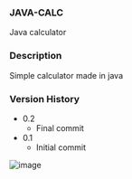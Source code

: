 ### JAVA-CALC

Java calculator 

### Description

Simple calculator made in java

### Version History

* 0.2
    * Final commit
* 0.1
    * Initial commit

![image](https://github.com/uzuhiko/JAVA-CALC/assets/146120199/2d27988f-3c77-4ba6-96cd-e12b684f49b9)
